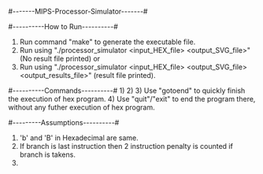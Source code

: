 #-------MIPS-Processor-Simulator-------#

#----------How to Run----------#
1) Run command "make" to generate the executable file. 
2) Run using "./processor_simulator <input_HEX_file> <output_SVG_file>" (No result file printed) or
3) Run using "./processor_simulator <input_HEX_file> <output_SVG_file> <output_results_file>" (result file printed).

#----------Commands----------#
1) 
2) 
3) Use "gotoend" to quickly finish the execution of hex program.
4) Use "quit"/"exit" to end the program there, without any futher execution of hex program.

#---------Assumptions----------#
1) 'b' and 'B' in Hexadecimal are same.
2) If branch is last instruction then 2 instruction penalty is counted if branch is takens.
3) 
